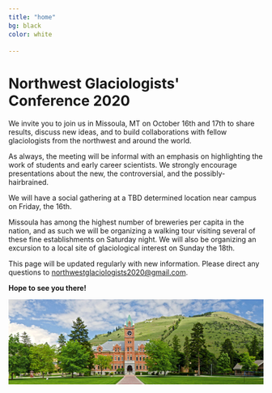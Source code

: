 ```yaml
---
title: "home"
bg: black
color: white

---
```

# Northwest Glaciologists' Conference 2020
We invite you to join us in Missoula, MT on October 16th and 17th to share results, discuss new ideas, and to build collaborations with fellow glaciologists from the northwest and around the world.  

As always, the meeting will be informal with an emphasis on highlighting the work of students and early career scientists.  We strongly encourage presentations about the new, the controversial, and the possibly-hairbrained.  

We will have a social gathering at a TBD determined location near campus on Friday, the 16th.

Missoula has among the highest number of breweries per capita in the nation, and as such we will be organizing a walking tour visiting several of these fine establishments on Saturday night.  We will also be organizing an excursion to a local site of glaciological interest on Sunday the 18th.  

This page will be updated regularly with new information.  Please direct any questions to <northwestglaciologists2020@gmail.com>.

**Hope to see you there!**

![](/img/main_hall.jpg)
 
